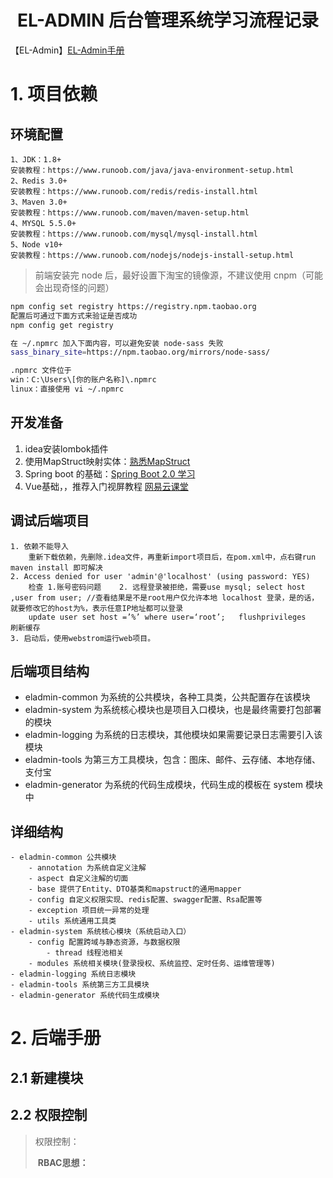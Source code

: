 <h1 style="text-align: center">EL-ADMIN 后台管理系统学习流程记录</h1>

【EL-Admin】[EL-Admin手册](https://el-admin.vip/guide/ksks.html#%E5%BC%80%E5%8F%91%E5%87%86%E5%A4%87)

# 1. 项目依赖

## 环境配置

    1、JDK：1.8+ 
    安装教程：https://www.runoob.com/java/java-environment-setup.html
    2、Redis 3.0+
    安装教程：https://www.runoob.com/redis/redis-install.html
    3、Maven 3.0+
    安装教程：https://www.runoob.com/maven/maven-setup.html
    4、MYSQL 5.5.0+
    安装教程：https://www.runoob.com/mysql/mysql-install.html
    5、Node v10+
    安装教程：https://www.runoob.com/nodejs/nodejs-install-setup.html

> 前端安装完 node 后，最好设置下淘宝的镜像源，不建议使用 cnpm（可能会出现奇怪的问题）

```bash
npm config set registry https://registry.npm.taobao.org
配置后可通过下面方式来验证是否成功
npm config get registry

在 ~/.npmrc 加入下面内容，可以避免安装 node-sass 失败
sass_binary_site=https://npm.taobao.org/mirrors/node-sass/

.npmrc 文件位于
win：C:\Users\[你的账户名称]\.npmrc
linux：直接使用 vi ~/.npmrc
```


## 开发准备
1. idea安装lombok插件
2. 使用MapStruct映射实体：[熟悉MapStruct](https://www.jianshu.com/p/3f20ca1a93b0) 
3. Spring boot 的基础：[Spring Boot 2.0 学习](https://github.com/ityouknow/spring-boot-examples)
4. Vue基础，，推荐入门视屏教程 [网易云课堂](https://study.163.com/course/courseMain.htm?courseId=1004711010)


## 调试后端项目
    1. 依赖不能导入
        重新下载依赖，先删除.idea文件，再重新import项目后，在pom.xml中，点右键run maven install 即可解决
    2. Access denied for user 'admin'@'localhost' (using password: YES)
        检查 1.账号密码问题    2. 远程登录被拒绝，需要use mysql; select host ,user from user; //查看结果是不是root用户仅允许本地 localhost 登录，是的话，就要修改它的host为%，表示任意IP地址都可以登录
        update user set host =’%’ where user=‘root’;   flushprivileges    刷新缓存
    3. 启动后，使用webstrom运行web项目。



## 后端项目结构

- eladmin-common 为系统的公共模块，各种工具类，公共配置存在该模块
- eladmin-system 为系统核心模块也是项目入口模块，也是最终需要打包部署的模块
- eladmin-logging 为系统的日志模块，其他模块如果需要记录日志需要引入该模块
- eladmin-tools 为第三方工具模块，包含：图床、邮件、云存储、本地存储、支付宝
- eladmin-generator 为系统的代码生成模块，代码生成的模板在 system 模块中

## 详细结构

```text
- eladmin-common 公共模块
    - annotation 为系统自定义注解
    - aspect 自定义注解的切面
    - base 提供了Entity、DTO基类和mapstruct的通用mapper
    - config 自定义权限实现、redis配置、swagger配置、Rsa配置等
    - exception 项目统一异常的处理
    - utils 系统通用工具类
- eladmin-system 系统核心模块（系统启动入口）
	- config 配置跨域与静态资源，与数据权限
	    - thread 线程池相关
	- modules 系统相关模块(登录授权、系统监控、定时任务、运维管理等)
- eladmin-logging 系统日志模块
- eladmin-tools 系统第三方工具模块
- eladmin-generator 系统代码生成模块
```



# 2. 后端手册

## 2.1 新建模块



## 2.2 权限控制

> 权限控制：
>
> ​	**RBAC思想：**